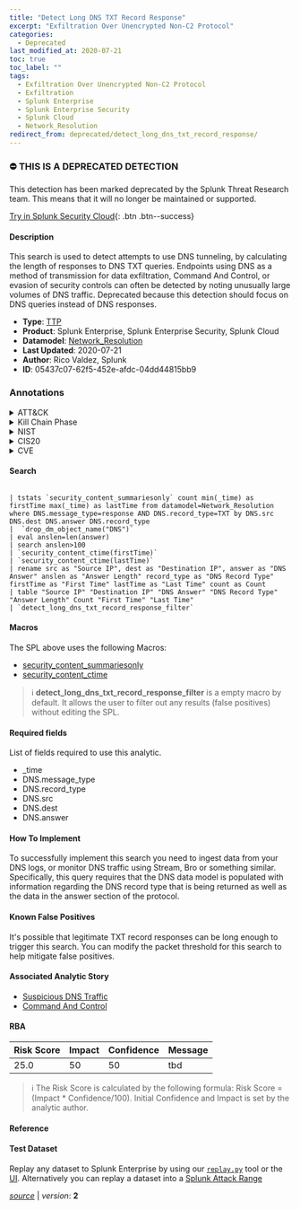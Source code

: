 ```yaml
---
title: "Detect Long DNS TXT Record Response"
excerpt: "Exfiltration Over Unencrypted Non-C2 Protocol"
categories:
  - Deprecated
last_modified_at: 2020-07-21
toc: true
toc_label: ""
tags:
  - Exfiltration Over Unencrypted Non-C2 Protocol
  - Exfiltration
  - Splunk Enterprise
  - Splunk Enterprise Security
  - Splunk Cloud
  - Network_Resolution
redirect_from: deprecated/detect_long_dns_txt_record_response/
---
```



### :no_entry: THIS IS A DEPRECATED DETECTION
This detection has been marked deprecated by the Splunk Threat Research team. This means that it will no longer be maintained or supported. 


[Try in Splunk Security Cloud](https://www.splunk.com/en_us/cyber-security.html){: .btn .btn--success}

#### Description

This search is used to detect attempts to use DNS tunneling, by calculating the length of responses to DNS TXT queries. Endpoints using DNS as a method of transmission for data exfiltration, Command And Control, or evasion of security controls can often be detected by noting unusually large volumes of DNS traffic. Deprecated because this detection should focus on DNS queries instead of DNS responses.

- **Type**: [TTP](https://github.com/splunk/security_content/wiki/Detection-Analytic-Types)
- **Product**: Splunk Enterprise, Splunk Enterprise Security, Splunk Cloud
- **Datamodel**: [Network_Resolution](https://docs.splunk.com/Documentation/CIM/latest/User/NetworkResolution)
- **Last Updated**: 2020-07-21
- **Author**: Rico Valdez, Splunk
- **ID**: 05437c07-62f5-452e-afdc-04dd44815bb9

### Annotations
<details>
  <summary>ATT&CK</summary>

<div markdown="1">

#### [ATT&CK](https://attack.mitre.org/)

| ID          | Technique   | Tactic         |
| ----------- | ----------- |--------------- |
| [T1048.003](https://attack.mitre.org/techniques/T1048/003/) | Exfiltration Over Unencrypted Non-C2 Protocol | Exfiltration |

</div>
</details>


<details>
  <summary>Kill Chain Phase</summary>

<div markdown="1">

* Actions On Objectives


</div>
</details>


<details>
  <summary>NIST</summary>

<div markdown="1">

* DE.CM



</div>
</details>

<details>
  <summary>CIS20</summary>

<div markdown="1">

* CIS 13



</div>
</details>

<details>
  <summary>CVE</summary>

<div markdown="1">


</div>
</details>


#### Search

```

| tstats `security_content_summariesonly` count min(_time) as firstTime max(_time) as lastTime from datamodel=Network_Resolution where DNS.message_type=response AND DNS.record_type=TXT by DNS.src DNS.dest DNS.answer DNS.record_type 
|  `drop_dm_object_name("DNS")` 
| eval anslen=len(answer) 
| search anslen>100 
| `security_content_ctime(firstTime)` 
| `security_content_ctime(lastTime)` 
| rename src as "Source IP", dest as "Destination IP", answer as "DNS Answer" anslen as "Answer Length" record_type as "DNS Record Type" firstTime as "First Time" lastTime as "Last Time" count as Count 
| table "Source IP" "Destination IP" "DNS Answer" "DNS Record Type"  "Answer Length" Count "First Time" "Last Time" 
| `detect_long_dns_txt_record_response_filter`
```

#### Macros
The SPL above uses the following Macros:
* [security_content_summariesonly](https://github.com/splunk/security_content/blob/develop/macros/security_content_summariesonly.yml)
* [security_content_ctime](https://github.com/splunk/security_content/blob/develop/macros/security_content_ctime.yml)

> :information_source:
> **detect_long_dns_txt_record_response_filter** is a empty macro by default. It allows the user to filter out any results (false positives) without editing the SPL.



#### Required fields
List of fields required to use this analytic.
* _time
* DNS.message_type
* DNS.record_type
* DNS.src
* DNS.dest
* DNS.answer



#### How To Implement
To successfully implement this search you need to ingest data from your DNS logs, or monitor DNS traffic using Stream, Bro or something similar. Specifically, this query requires that the DNS data model is populated with information regarding the DNS record type that is being returned as well as the data in the answer section of the protocol.
#### Known False Positives
It&#39;s possible that legitimate TXT record responses can be long enough to trigger this search. You can modify the packet threshold for this search to help mitigate false positives.

#### Associated Analytic Story
* [Suspicious DNS Traffic](/stories/suspicious_dns_traffic)
* [Command And Control](/stories/command_and_control)




#### RBA

| Risk Score  | Impact      | Confidence   | Message      |
| ----------- | ----------- |--------------|--------------|
| 25.0 | 50 | 50 | tbd |


> :information_source:
> The Risk Score is calculated by the following formula: Risk Score = (Impact * Confidence/100). Initial Confidence and Impact is set by the analytic author.


#### Reference


#### Test Dataset
Replay any dataset to Splunk Enterprise by using our [`replay.py`](https://github.com/splunk/attack_data#using-replaypy) tool or the [UI](https://github.com/splunk/attack_data#using-ui).
Alternatively you can replay a dataset into a [Splunk Attack Range](https://github.com/splunk/attack_range#replay-dumps-into-attack-range-splunk-server)




[*source*](https://github.com/splunk/security_content/tree/develop/detections/deprecated/detect_long_dns_txt_record_response.yml) \| *version*: **2**